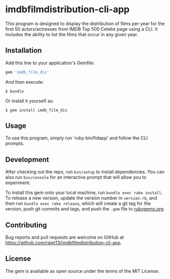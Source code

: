 # imdbfilmdistribution-cli-app

This program is designed to display the distribution of films per year for the first 50 actors/actresses from IMDB Top 500 Celebs page using a CLI. It includes the ability to list the films that occur in any given year.

## Installation

Add this line to your application's Gemfile:

```ruby
gem 'imdb_film_dis'
```

And then execute:

    $ bundle

Or install it yourself as:

    $ gem install imdb_film_dis

## Usage

To use this program, simply run 'ruby bin/fidapp' and follow the CLI prompts.

## Development

After checking out the repo, run `bin/setup` to install dependencies. You can also run `bin/console` for an interactive prompt that will allow you to experiment.

To install this gem onto your local machine, run `bundle exec rake install`. To release a new version, update the version number in `version.rb`, and then run `bundle exec rake release`, which will create a git tag for the version, push git commits and tags, and push the `.gem` file to [rubygems.org](https://rubygems.org).

## Contributing

Bug reports and pull requests are welcome on GitHub at https://github.com/raiet13/imdbfilmdistribution-cli-app.

## License
The gem is available as open source under the terms of the MIT License.
